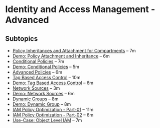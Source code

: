 # Identity and Access Management - Advanced

## Subtopics

- [Policy Inheritances and Attachment for Compartments](Policy-Inheritances-and-Attachments-for-Compartments.md.md) – 7m  
- [Demo: Policy Attachment and Inheritance](Demo-Policy-Inheritances-and-Attachment.md) – 6m  
- [Conditional Policies](Conditional-Policies.md) – 7m  
- [Demo: Conditional Policies](Demo-Conditional-Policies.md) – 5m  
- [Advanced Policies](Advanced-Policies.md) – 6m  
- [Tag Based Access Control](Tag-Based-Access-Control.md) – 10m  
- [Demo: Tag Based Access Control](Demo-Tag-Based-Access-Control.md) – 6m  
- [Network Sources](Network-Sources.md) – 3m  
- [Demo: Network Sources](Demo-Network-Sources.md) – 6m  
- [Dynamic Groups](Dynamic-Groups.md) – 8m  
- [Demo: Dynamic Group](Demo-Dynamic-Group.md) – 8m  
- [IAM Policy Optimization - Part-01](IAM-Policy-Optimization-Part-01.md) – 11m  
- [IAM Policy Optimization - Part-02](IAM-Policy-Optimization-Part-02.md) – 6m  
- [Use-Case: Object Level IAM](Use-Case-Object-Level-IAM.md) – 7m  
